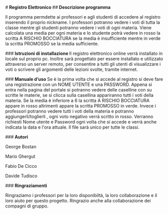 
#<b> Registro Elettronico </b>
##<b> Descrizione programma </b>
 

Il programma permdette ai professori e agli studenti di accedere al registro inserendo il proprio nickname. I professori potranno vedere i voti di tutta la classe mentre gli studenti potranno vedere i voti di ogni materia. Viene calcolata una media per ogni materia e lo studente potrà vedere in rosso la scritta A RISCHIO BOCCIATURA se la media è insufficiente mentre in verde la scritta PROMOSSO se la media sufficiente.


###<b> Istruzioni di installazione </b>
Il registro elettronico online verrà installato in locale sul proprio pc. Inoltre sarà progettato per essere installato e utilizzato attraverso un server remoto, per consentire a tutti gli utenti di visualizzare i voti o scrivere gli argomenti delle lezioni svolte, tramite internet.

###<b> Manuale d’uso </b>
Se è la prima volta che si accede al registro si deve fare una registrazione con un NOME UTENTE e una PASSWORD. Appena si entra nella pagina del portale si potranno vedere delle caselline con su scritte le materie, se si clicca sulla casellina appariranno tutti i voti della materia. Se la media è inferiore a 6 la scritta A RISCHIO BOCCIATURA appare in rosso altrimenti appare la scritta PROMOSSO in verde. Invece i professori potranno vedere tutti i voti della materia e potranno aggiungerli/toglierli , ogni voto negativo verrà scritto in rosso.
Verranno richiesti Nome utente e Password ogni volta che si accede e verrà anche indicata la data e l'ora attuale.
Il file sarà unico per tutte le classi. 


###<b> Autori </b>
<p> George Bostan </p>
<p> Mario Ghergut </p>
<p> Fabio De Cicco </p>
<p> Davide Tudisco  </p>

###<b> Ringraziamenti </b>
<p> Ringraziamo i professori per la loro disponibiltà, la loro collaborazione e il loro aiuto per questo progetto. Ringrazio anche alla collaborazione dei compagni di gruppo.<p/>
